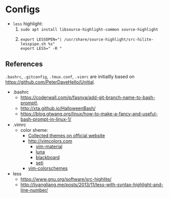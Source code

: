 # Configs
* `less` highlight:
  1.  `sudo apt install libsource-highlight-common source-highlight`
  2.  ```shell
      export LESSOPEN="| /usr/share/source-highlight/src-hilite-lesspipe.sh %s"
      export LESS=" -R "
      ```

## References
`.bashrc`, `.gitconfig`, `.tmux.conf`, `.vimrc` are initiallly based on https://github.com/PeterDaveHello/Unitial.

* .bashrc
  * https://coderwall.com/p/fasnya/add-git-branch-name-to-bash-prompt\
  * http://xta.github.io/HalloweenBash/
  * https://blog.gtwang.org/linux/how-to-make-a-fancy-and-useful-bash-prompt-in-linux-1/
* .vimrc
  * color sheme:
    * [Collected themes on official website](http://www.vim.org/scripts/script_search_results.php?keywords=&script_type=color+scheme&order_by=creation_date&direction=descending&search=search)
    * http://vimcolors.com
      * [vim-material](http://vimcolors.com/679/vim-material/dark)
      * [luna](http://vimcolors.com/414/luna/dark)
      * [blackboard](http://vimcolors.com/414/luna/dark)
      * [seti](http://vimcolors.com/244/seti/dark)
    * [vim-colorschemes](https://github.com/flazz/vim-colorschemes)
 * less
   * https://www.gnu.org/software/src-highlite/
   * http://liyangliang.me/posts/2013/11/less-with-syntax-highlight-and-line-number/

